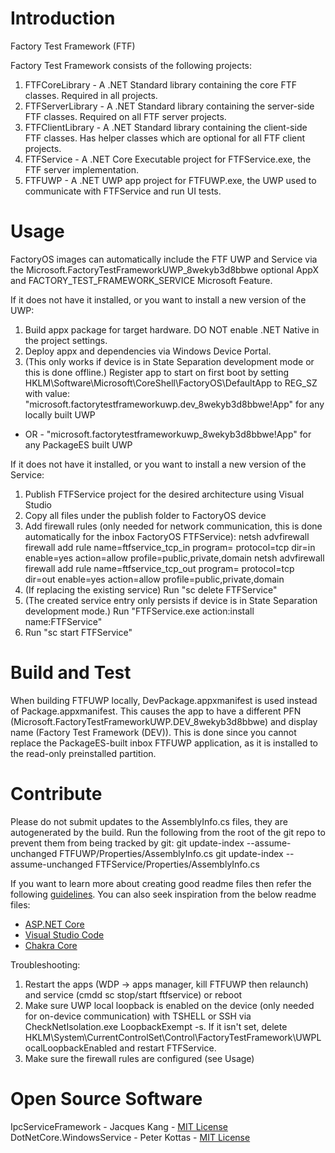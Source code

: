 # Introduction 
Factory Test Framework (FTF)

Factory Test Framework consists of the following projects:
1) FTFCoreLibrary - A .NET Standard library containing the core FTF classes. Required in all projects.
2) FTFServerLibrary - A .NET Standard library containing the server-side FTF classes. Required on all FTF server projects.
3) FTFClientLibrary - A .NET Standard library containing the client-side FTF classes. Has helper classes which are optional for all FTF client projects.
4) FTFService - A .NET Core Executable project for FTFService.exe, the FTF server implementation.
5) FTFUWP - A .NET UWP app project for FTFUWP.exe, the UWP used to communicate with FTFService and run UI tests.

# Usage
FactoryOS images can automatically include the FTF UWP and Service via the Microsoft.FactoryTestFrameworkUWP_8wekyb3d8bbwe optional AppX and FACTORY_TEST_FRAMEWORK_SERVICE Microsoft Feature.

If it does not have it installed, or you want to install a new version of the UWP:
1) Build appx package for target hardware. DO NOT enable .NET Native in the project settings.
2) Deploy appx and dependencies via Windows Device Portal.
3) (This only works if device is in State Separation development mode or this is done offline.) Register app to start on first boot by setting HKLM\Software\Microsoft\CoreShell\FactoryOS\DefaultApp to REG_SZ with value:
"microsoft.factorytestframeworkuwp.dev_8wekyb3d8bbwe!App" for any locally built UWP
- OR - 
"microsoft.factorytestframeworkuwp_8wekyb3d8bbwe!App" for any PackageES built UWP

If it does not have it installed, or you want to install a new version of the Service:
1) Publish FTFService project for the desired architecture using Visual Studio
2) Copy all files under the publish folder to FactoryOS device
3) Add firewall rules (only needed for network communication, this is done automatically for the inbox FactoryOS FTFService):
netsh advfirewall firewall add rule name=ftfservice_tcp_in program=<Path to FTFService.exe> protocol=tcp dir=in enable=yes action=allow profile=public,private,domain
netsh advfirewall firewall add rule name=ftfservice_tcp_out program=<Path to FTFService.exe> protocol=tcp dir=out enable=yes action=allow profile=public,private,domain
4) (If replacing the existing service) Run "sc delete FTFService" 
5) (The created service entry only persists if device is in State Separation development mode.) Run "FTFService.exe action:install name:FTFService" 
6) Run "sc start FTFService"

# Build and Test
When building FTFUWP locally, DevPackage.appxmanifest is used instead of Package.appxmanifest. This causes the app to have a different PFN (Microsoft.FactoryTestFrameworkUWP.DEV_8wekyb3d8bbwe) and display name (Factory Test Framework (DEV)).
This is done since you cannot replace the PackageES-built inbox FTFUWP application, as it is installed to the read-only preinstalled partition.

# Contribute
Please do not submit updates to the AssemblyInfo.cs files, they are autogenerated by the build. Run the following from the root of the git repo to prevent them from being tracked by git:
git update-index --assume-unchanged FTFUWP/Properties/AssemblyInfo.cs
git update-index --assume-unchanged FTFService/Properties/AssemblyInfo.cs

If you want to learn more about creating good readme files then refer the following [guidelines](https://www.visualstudio.com/en-us/docs/git/create-a-readme). You can also seek inspiration from the below readme files:
- [ASP.NET Core](https://github.com/aspnet/Home)
- [Visual Studio Code](https://github.com/Microsoft/vscode)
- [Chakra Core](https://github.com/Microsoft/ChakraCore)

Troubleshooting:
1.	Restart the apps (WDP -> apps manager, kill FTFUWP then relaunch) and service (cmdd sc stop/start ftfservice) or reboot
2.	Make sure UWP local loopback is enabled on the device (only needed for on-device communication) with TSHELL or SSH via CheckNetIsolation.exe LoopbackExempt -s. If it isn't set, delete HKLM\System\CurrentControlSet\Control\FactoryTestFramework\UWPLocalLoopbackEnabled and restart FTFService.
3.  Make sure the firewall rules are configured (see Usage)


# Open Source Software
IpcServiceFramework - Jacques Kang - [MIT License](https://github.com/jacqueskang/IpcServiceFramework/blob/develop/LICENSE)
DotNetCore.WindowsService - Peter Kottas - [MIT License](https://github.com/PeterKottas/DotNetCore.WindowsService/blob/master/LICENSE)